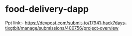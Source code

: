 # food-delivery-dapp
Ppt link:-
https://devpost.com/submit-to/17941-hack7days-tixgtbit/manage/submissions/400756/project-overview
